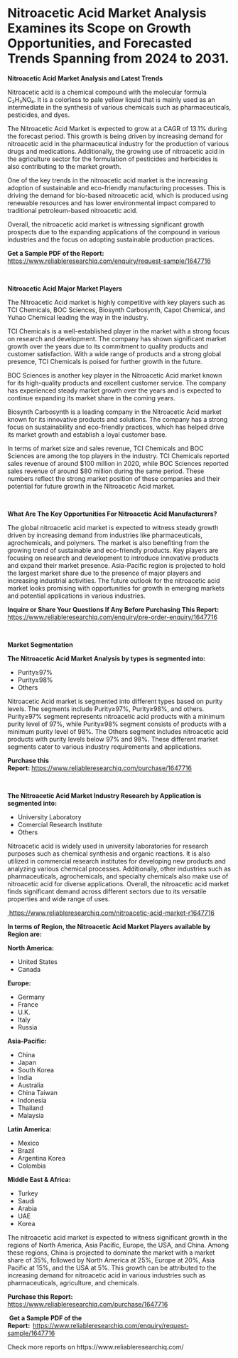 <p><h1>Nitroacetic Acid Market Analysis Examines its Scope on Growth Opportunities, and Forecasted Trends Spanning from 2024 to 2031.</h1></p><p><strong>Nitroacetic Acid Market Analysis and Latest Trends</strong></p>
<p><p>Nitroacetic acid is a chemical compound with the molecular formula C₂H₃NO₄. It is a colorless to pale yellow liquid that is mainly used as an intermediate in the synthesis of various chemicals such as pharmaceuticals, pesticides, and dyes.</p><p>The Nitroacetic Acid Market is expected to grow at a CAGR of 13.1% during the forecast period. This growth is being driven by increasing demand for nitroacetic acid in the pharmaceutical industry for the production of various drugs and medications. Additionally, the growing use of nitroacetic acid in the agriculture sector for the formulation of pesticides and herbicides is also contributing to the market growth.</p><p>One of the key trends in the nitroacetic acid market is the increasing adoption of sustainable and eco-friendly manufacturing processes. This is driving the demand for bio-based nitroacetic acid, which is produced using renewable resources and has lower environmental impact compared to traditional petroleum-based nitroacetic acid.</p><p>Overall, the nitroacetic acid market is witnessing significant growth prospects due to the expanding applications of the compound in various industries and the focus on adopting sustainable production practices.</p></p>
<p><strong>Get a Sample PDF of the Report:&nbsp;</strong> <a href="https://www.reliableresearchiq.com/enquiry/request-sample/1647716">https://www.reliableresearchiq.com/enquiry/request-sample/1647716</a></p>
<p>&nbsp;</p>
<p><strong>Nitroacetic Acid Major Market Players</strong></p>
<p><p>The Nitroacetic Acid market is highly competitive with key players such as TCI Chemicals, BOC Sciences, Biosynth Carbosynth, Capot Chemical, and Yuhao Chemical leading the way in the industry. </p><p>TCI Chemicals is a well-established player in the market with a strong focus on research and development. The company has shown significant market growth over the years due to its commitment to quality products and customer satisfaction. With a wide range of products and a strong global presence, TCI Chemicals is poised for further growth in the future.</p><p>BOC Sciences is another key player in the Nitroacetic Acid market known for its high-quality products and excellent customer service. The company has experienced steady market growth over the years and is expected to continue expanding its market share in the coming years.</p><p>Biosynth Carbosynth is a leading company in the Nitroacetic Acid market known for its innovative products and solutions. The company has a strong focus on sustainability and eco-friendly practices, which has helped drive its market growth and establish a loyal customer base.</p><p>In terms of market size and sales revenue, TCI Chemicals and BOC Sciences are among the top players in the industry. TCI Chemicals reported sales revenue of around $100 million in 2020, while BOC Sciences reported sales revenue of around $80 million during the same period. These numbers reflect the strong market position of these companies and their potential for future growth in the Nitroacetic Acid market.</p></p>
<p>&nbsp;</p>
<p><strong>What Are The Key Opportunities For Nitroacetic Acid Manufacturers?</strong></p>
<p><p>The global nitroacetic acid market is expected to witness steady growth driven by increasing demand from industries like pharmaceuticals, agrochemicals, and polymers. The market is also benefiting from the growing trend of sustainable and eco-friendly products. Key players are focusing on research and development to introduce innovative products and expand their market presence. Asia-Pacific region is projected to hold the largest market share due to the presence of major players and increasing industrial activities. The future outlook for the nitroacetic acid market looks promising with opportunities for growth in emerging markets and potential applications in various industries.</p></p>
<p><strong>Inquire or Share Your Questions If Any Before Purchasing This Report:</strong> <a href="https://www.reliableresearchiq.com/enquiry/pre-order-enquiry/1647716">https://www.reliableresearchiq.com/enquiry/pre-order-enquiry/1647716</a></p>
<p>&nbsp;</p>
<p><strong>Market Segmentation</strong></p>
<p><strong>The Nitroacetic Acid Market Analysis by types is segmented into:</strong></p>
<p><ul><li>Purity≥97%</li><li>Purity≥98%</li><li>Others</li></ul></p>
<p><p>Nitroacetic Acid market is segmented into different types based on purity levels. The segments include Purity≥97%, Purity≥98%, and others. Purity≥97% segment represents nitroacetic acid products with a minimum purity level of 97%, while Purity≥98% segment consists of products with a minimum purity level of 98%. The Others segment includes nitroacetic acid products with purity levels below 97% and 98%. These different market segments cater to various industry requirements and applications.</p></p>
<p><strong>Purchase this Report:&nbsp;</strong><a href="https://www.reliableresearchiq.com/purchase/1647716">https://www.reliableresearchiq.com/purchase/1647716</a></p>
<p>&nbsp;</p>
<p><strong>The Nitroacetic Acid Market Industry Research by Application is segmented into:</strong></p>
<p><ul><li>University Laboratory</li><li>Comercial Research Institute</li><li>Others</li></ul></p>
<p><p>Nitroacetic acid is widely used in university laboratories for research purposes such as chemical synthesis and organic reactions. It is also utilized in commercial research institutes for developing new products and analyzing various chemical processes. Additionally, other industries such as pharmaceuticals, agrochemicals, and specialty chemicals also make use of nitroacetic acid for diverse applications. Overall, the nitroacetic acid market finds significant demand across different sectors due to its versatile properties and wide range of uses.</p></p>
<p><a href="https://www.reliableresearchiq.com/nitroacetic-acid-market-r1647716">&nbsp;https://www.reliableresearchiq.com/nitroacetic-acid-market-r1647716</a></p>
<p><strong>In terms of Region, the Nitroacetic Acid Market Players available by Region are:</strong></p>
<p>
    <p> <strong> North America: </strong>
        <ul>
            <li>United States</li>
            <li>Canada</li>
        </ul>
        </p> 
    <p> <strong> Europe: </strong>
        <ul>
            <li>Germany</li>
            <li>France</li>
            <li>U.K.</li>
            <li>Italy</li>
            <li>Russia</li>
        </ul>
        </p> 
    <p> <strong> Asia-Pacific: </strong>
        <ul>
            <li>China</li>
            <li>Japan</li>
            <li>South Korea</li>
            <li>India</li>
            <li>Australia</li>
            <li>China Taiwan</li>
            <li>Indonesia</li>
            <li>Thailand</li>
            <li>Malaysia</li>
        </ul>
        </p> 
    <p> <strong> Latin America: </strong>
        <ul>
            <li>Mexico</li>
            <li>Brazil</li>
            <li>Argentina Korea</li>
            <li>Colombia</li>
        </ul>
        </p> 
    <p> <strong> Middle East & Africa: </strong>
        <ul>
            <li>Turkey</li>
            <li>Saudi</li>
            <li>Arabia</li>
            <li>UAE</li>
            <li>Korea</li>
        </ul>
    </p>
    </p>
<p><p>The nitroacetic acid market is expected to witness significant growth in the regions of North America, Asia Pacific, Europe, the USA, and China. Among these regions, China is projected to dominate the market with a market share of 35%, followed by North America at 25%, Europe at 20%, Asia Pacific at 15%, and the USA at 5%. This growth can be attributed to the increasing demand for nitroacetic acid in various industries such as pharmaceuticals, agriculture, and chemicals.</p></p>
<p><strong>Purchase this Report: </strong><a href="https://www.reliableresearchiq.com/purchase/1647716">https://www.reliableresearchiq.com/purchase/1647716</a></p>
<p>&nbsp;<strong>Get a Sample PDF of the Report:&nbsp;&nbsp;</strong><a href="https://www.reliableresearchiq.com/enquiry/request-sample/1647716">https://www.reliableresearchiq.com/enquiry/request-sample/1647716</a></p>
<p><strong></strong></p>
<p>Check more reports on https://www.reliableresearchiq.com/</p>